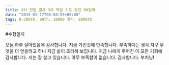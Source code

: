 ```yaml
---
title: 8차 천일 결사 3차 백일 기도 정진 99일째
date: "2015-01-17T05:50:55+09:00"
tags: 8-300th, 99th, 10000 결사, 8000th
---
```


#수행일지

오늘 하루 살아있음애 감사합니다. 지금 가진것에 만족합니다. 부족하다는 생각 자꾸 무엇을 더 얻을려고 하니 지금 삶이 초라해 보입니다. 지금 나에게 주어진 이 모든 기회에 감사합니다. 저는 잘 살고 있습니다. 아무 부족함이 없습니다. 감사합니다. 부처님!

